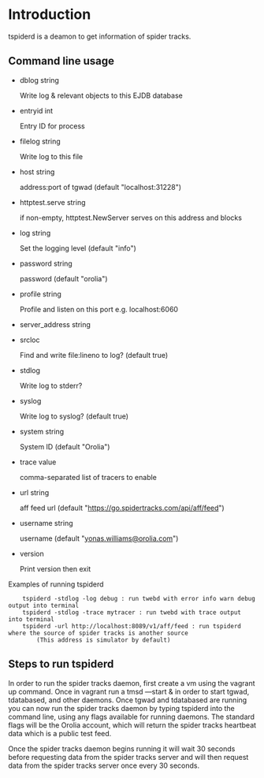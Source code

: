 # Introduction
tspiderd is a deamon to get information of spider tracks.

## Command line usage
- dblog string

    Write log & relevant objects to this EJDB database
- entryid int

    Entry ID for process
- filelog string

    Write log to this file
- host string

    address:port of tgwad (default "localhost:31228")
- httptest.serve string

    if non-empty, httptest.NewServer serves on this address and blocks
- log string

    Set the logging level (default "info")
- password string

    password (default "orolia")
- profile string

    Profile and listen on this port e.g. localhost:6060
- server_address string

- srcloc

    Find and write file:lineno to log? (default true)
- stdlog

    Write log to stderr?
- syslog

    Write log to syslog? (default true)
- system string

    System ID (default "Orolia")
- trace value

    comma-separated list of tracers to enable
- url string

    aff feed url (default "https://go.spidertracks.com/api/aff/feed")
- username string

    username (default "yonas.williams@orolia.com")
- version

    Print version then exit

Examples of running tspiderd
```
    tspiderd -stdlog -log debug : run twebd with error info warn debug output into terminal
    tspiderd -stdlog -trace mytracer : run twebd with trace output into terminal
    tspiderd -url http://localhost:8089/v1/aff/feed : run tspiderd where the source of spider tracks is another source
        (This address is simulator by default)
```


## Steps to run tspiderd

In order to run the spider tracks daemon, first create a vm using the vagrant up
command. Once in vagrant run a tmsd —start & in order to start tgwad,
tdatabased, and other daemons. Once tgwad and tdatabased are running you can now
run the spider tracks daemon by typing tspiderd into the command line, using any
flags available for running daemons. The standard flags will be the Orolia 
account, which will return the spider tracks heartbeat data which is a public 
test feed.  

Once the spider tracks daemon begins running it
will wait 30 seconds before requesting data from the spider tracks server and 
will then request data from the spider tracks server once every 30 seconds.
